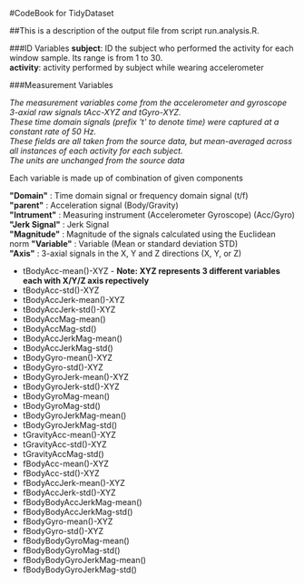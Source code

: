 #CodeBook for TidyDataset

##This is a description of the output file from script run.analysis.R.

###ID Variables
**subject**: ID the subject who performed the activity for each window sample. Its range is from 1 to 30.  
**activity**: activity performed by subject while wearing accelerometer

###Measurement Variables

*The measurement variables come from the accelerometer and gyroscope 3-axial raw signals tAcc-XYZ and tGyro-XYZ.*   
*These time domain signals (prefix 't' to denote time) were captured at a constant rate of 50 Hz.*    
*These fields are all taken from the source data, but mean-averaged across all instances of each activity for each subject.*    
*The units are unchanged from the source data*  

Each variable is made up of combination of given  components  

**"Domain"**      : Time domain signal or frequency domain signal (t/f)  
**"parent"**      : Acceleration signal (Body/Gravity)  
**"Intrument"**   : Measuring instrument (Accelerometer Gyroscope)  (Acc/Gyro)  
**"Jerk Signal"** : Jerk Signal  
**"Magnitude"**   : Magnitude of the signals calculated using the Euclidean norm 
**"Variable"**    : Variable (Mean or standard deviation STD)  
**"Axis"**        : 3-axial signals in the X, Y and Z directions (X, Y, or Z)  


* tBodyAcc-mean()-XYZ  - **Note: XYZ represents 3 different variables each with X/Y/Z axis repectively**
* tBodyAcc-std()-XYZ
* tBodyAccJerk-mean()-XYZ 
* tBodyAccJerk-std()-XYZ 
* tBodyAccMag-mean()
* tBodyAccMag-std()
* tBodyAccJerkMag-mean()
* tBodyAccJerkMag-std()
* tBodyGyro-mean()-XYZ
* tBodyGyro-std()-XYZ
* tBodyGyroJerk-mean()-XYZ
* tBodyGyroJerk-std()-XYZ
* tBodyGyroMag-mean()
* tBodyGyroMag-std()
* tBodyGyroJerkMag-mean()
* tBodyGyroJerkMag-std()
* tGravityAcc-mean()-XYZ
* tGravityAcc-std()-XYZ
* tGravityAccMag-std()     
* fBodyAcc-mean()-XYZ
* fBodyAcc-std()-XYZ
* fBodyAccJerk-mean()-XYZ
* fBodyAccJerk-std()-XYZ
* fBodyBodyAccJerkMag-mean()
* fBodyBodyAccJerkMag-std()
* fBodyGyro-mean()-XYZ
* fBodyGyro-std()-XYZ
* fBodyBodyGyroMag-mean()
* fBodyBodyGyroMag-std()  
* fBodyBodyGyroJerkMag-mean()  
* fBodyBodyGyroJerkMag-std()  
